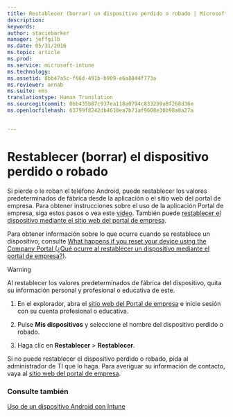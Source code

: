 ```yaml
---
title: Restablecer (borrar) un dispositivo perdido o robado | Microsoft Intune
description: 
keywords: 
author: staciebarker
manager: jeffgilb
ms.date: 05/31/2016
ms.topic: article
ms.prod: 
ms.service: microsoft-intune
ms.technology: 
ms.assetid: 8bb47a5c-f66d-491b-b909-e6a8844f773a
ms.reviewer: arnab
ms.suite: ems
translationtype: Human Translation
ms.sourcegitcommit: 0bb435b87c937ea118a0794c8332b9a8f268d36e
ms.openlocfilehash: 63799f8242db4618ea7b71af9608e30b98a8a27a


---
```



# Restablecer (borrar) el dispositivo perdido o robado

Si pierde o le roban el teléfono Android, puede restablecer los valores predeterminados de fábrica desde la aplicación o el sitio web del portal de empresa. Para obtener instrucciones sobre el uso de la aplicación Portal de empresa, siga estos pasos o vea este [vídeo](http://aka.ms/ly1x17). También puede [restablecer el dispositivo mediante el sitio web del portal de empresa](reset-your-device-cpwebsite.md).

Para obtener información sobre lo que ocurre cuando se restablece un dispositivo, consulte [What happens if you reset your device using the Company Portal (¿Qué ocurre al restablecer un dispositivo mediante el portal de empresa?)](what-happens-if-you-reset-your-device-using-the-company-portal-android.md).

> [!WARNING] 
> Al restablecer los valores predeterminados de fábrica del dispositivo, quita su información personal y profesional o educativa de este.

1.  En el explorador, abra el [sitio web del Portal de empresa](http://portal.manage.microsoft.com) e inicie sesión con su cuenta profesional o educativa.

2.  Pulse **Mis dispositivos** y seleccione el nombre del dispositivo perdido o robado.

3.  Haga clic en **Restablecer** &gt; **Restablecer**.

Si no puede restablecer el dispositivo perdido o robado, pida al administrador de TI que lo haga. Para averiguar su información de contacto, vaya al [sitio web del portal de empresa](http://portal.manage.microsoft.com).

### Consulte también
[Uso de un dispositivo Android con Intune](using-your-android-device-with-intune.md)




<!--HONumber=Jun16_HO4-->


